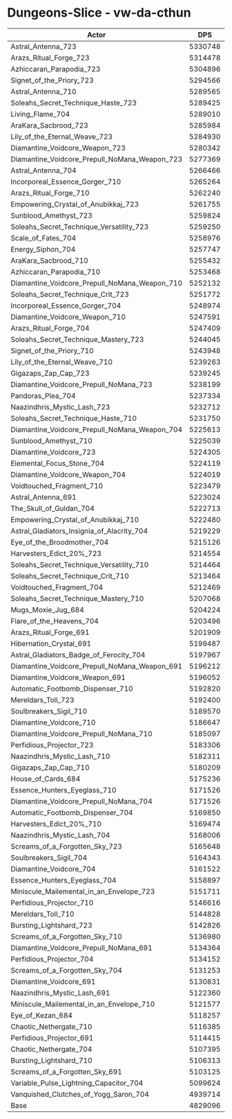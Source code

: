 # Dungeons-Slice - vw-da-cthun
| Actor | DPS | Increase |
|---|:---:|:---:|
|Astral_Antenna_723|5330748|10.39%|
|Arazs_Ritual_Forge_723|5314478|10.05%|
|Azhiccaran_Parapodia_723|5304896|9.85%|
|Signet_of_the_Priory_723|5294566|9.64%|
|Astral_Antenna_710|5289565|9.54%|
|Soleahs_Secret_Technique_Haste_723|5289425|9.53%|
|Living_Flame_704|5289010|9.52%|
|AraKara_Sacbrood_723|5285984|9.46%|
|Lily_of_the_Eternal_Weave_723|5284930|9.44%|
|Diamantine_Voidcore_Weapon_723|5280342|9.34%|
|Diamantine_Voidcore_Prepull_NoMana_Weapon_723|5277369|9.28%|
|Astral_Antenna_704|5266466|9.06%|
|Incorporeal_Essence_Gorger_710|5265264|9.03%|
|Arazs_Ritual_Forge_710|5262240|8.97%|
|Empowering_Crystal_of_Anubikkaj_723|5261755|8.96%|
|Sunblood_Amethyst_723|5259824|8.92%|
|Soleahs_Secret_Technique_Versatility_723|5259250|8.91%|
|Scale_of_Fates_704|5258976|8.90%|
|Energy_Siphon_704|5257747|8.88%|
|AraKara_Sacbrood_710|5255432|8.83%|
|Azhiccaran_Parapodia_710|5253468|8.79%|
|Diamantine_Voidcore_Prepull_NoMana_Weapon_710|5252132|8.76%|
|Soleahs_Secret_Technique_Crit_723|5251772|8.75%|
|Incorporeal_Essence_Gorger_704|5248974|8.69%|
|Diamantine_Voidcore_Weapon_710|5247591|8.67%|
|Arazs_Ritual_Forge_704|5247409|8.66%|
|Soleahs_Secret_Technique_Mastery_723|5244045|8.59%|
|Signet_of_the_Priory_710|5243948|8.59%|
|Lily_of_the_Eternal_Weave_710|5239263|8.49%|
|Gigazaps_Zap_Cap_723|5239245|8.49%|
|Diamantine_Voidcore_Prepull_NoMana_723|5238199|8.47%|
|Pandoras_Plea_704|5237334|8.45%|
|Naazindhris_Mystic_Lash_723|5232712|8.36%|
|Soleahs_Secret_Technique_Haste_710|5231750|8.34%|
|Diamantine_Voidcore_Prepull_NoMana_Weapon_704|5225613|8.21%|
|Sunblood_Amethyst_710|5225039|8.20%|
|Diamantine_Voidcore_723|5224305|8.18%|
|Elemental_Focus_Stone_704|5224119|8.18%|
|Diamantine_Voidcore_Weapon_704|5224019|8.18%|
|Voidtouched_Fragment_710|5223479|8.17%|
|Astral_Antenna_691|5223024|8.16%|
|The_Skull_of_Guldan_704|5222713|8.15%|
|Empowering_Crystal_of_Anubikkaj_710|5222480|8.15%|
|Astral_Gladiators_Insignia_of_Alacrity_704|5219229|8.08%|
|Eye_of_the_Broodmother_704|5215126|7.99%|
|Harvesters_Edict_20%_723|5214554|7.98%|
|Soleahs_Secret_Technique_Versatility_710|5214464|7.98%|
|Soleahs_Secret_Technique_Crit_710|5213464|7.96%|
|Voidtouched_Fragment_704|5212469|7.94%|
|Soleahs_Secret_Technique_Mastery_710|5207068|7.83%|
|Mugs_Moxie_Jug_684|5204224|7.77%|
|Flare_of_the_Heavens_704|5203496|7.75%|
|Arazs_Ritual_Forge_691|5201909|7.72%|
|Hibernation_Crystal_691|5199487|7.67%|
|Astral_Gladiators_Badge_of_Ferocity_704|5197967|7.64%|
|Diamantine_Voidcore_Prepull_NoMana_Weapon_691|5196212|7.60%|
|Diamantine_Voidcore_Weapon_691|5196052|7.60%|
|Automatic_Footbomb_Dispenser_710|5192820|7.53%|
|Mereldars_Toll_723|5192400|7.52%|
|Soulbreakers_Sigil_710|5189570|7.46%|
|Diamantine_Voidcore_710|5186647|7.40%|
|Diamantine_Voidcore_Prepull_NoMana_710|5185097|7.37%|
|Perfidious_Projector_723|5183306|7.33%|
|Naazindhris_Mystic_Lash_710|5182311|7.31%|
|Gigazaps_Zap_Cap_710|5180209|7.27%|
|House_of_Cards_684|5175236|7.17%|
|Essence_Hunters_Eyeglass_710|5171526|7.09%|
|Diamantine_Voidcore_Prepull_NoMana_704|5171526|7.09%|
|Automatic_Footbomb_Dispenser_704|5169850|7.06%|
|Harvesters_Edict_20%_710|5169474|7.05%|
|Naazindhris_Mystic_Lash_704|5168006|7.02%|
|Screams_of_a_Forgotten_Sky_723|5165648|6.97%|
|Soulbreakers_Sigil_704|5164343|6.94%|
|Diamantine_Voidcore_704|5161522|6.88%|
|Essence_Hunters_Eyeglass_704|5158897|6.83%|
|Miniscule_Mailemental_in_an_Envelope_723|5151711|6.68%|
|Perfidious_Projector_710|5146616|6.58%|
|Mereldars_Toll_710|5144828|6.54%|
|Bursting_Lightshard_723|5142826|6.50%|
|Screams_of_a_Forgotten_Sky_710|5136980|6.38%|
|Diamantine_Voidcore_Prepull_NoMana_691|5134364|6.32%|
|Perfidious_Projector_704|5134152|6.32%|
|Screams_of_a_Forgotten_Sky_704|5131253|6.26%|
|Diamantine_Voidcore_691|5130831|6.25%|
|Naazindhris_Mystic_Lash_691|5122360|6.07%|
|Miniscule_Mailemental_in_an_Envelope_710|5121577|6.06%|
|Eye_of_Kezan_684|5118257|5.99%|
|Chaotic_Nethergate_710|5116385|5.95%|
|Perfidious_Projector_691|5114415|5.91%|
|Chaotic_Nethergate_704|5107395|5.76%|
|Bursting_Lightshard_710|5106313|5.74%|
|Screams_of_a_Forgotten_Sky_691|5103125|5.67%|
|Variable_Pulse_Lightning_Capacitor_704|5099624|5.60%|
|Vanquished_Clutches_of_Yogg_Saron_704|4939714|2.29%|
|Base|4829096|0.00%|
